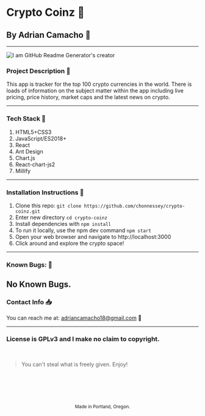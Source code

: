 # Crypto Coinz :no_entry_sign:
## By Adrian Camacho :electric_plug:

---
![I am GitHub Readme Generator's creator](src/assets/86screenshot.png)

### Project Description :pencil:

This app is tracker for the top 100 crypto currencies in the world. There is loads of information on the subject matter within the app including live pricing, price history, market caps and the latest news on crypto. 
___
### Tech Stack :floppy_disk:
1. HTML5+CSS3
2. JavaScript/ES2018+
3. React
4. Ant Design
5. Chart.js
6. React-chart-js2
7. Millify
---
### Installation Instructions :pushpin:
1. Clone this repo: `git clone https://github.com/chonnessey/crypto-coinz.git`
2. Enter new directory `cd crypto-coinz`
3. Install dependencies with `npm install`
4. To run it locally, use the npm dev command `npm start`
5. Open your web browser and navigate to http://localhost:3000
6. Click around and explore the crypto space!
---
### Known Bugs: :bug:
No Known Bugs.
---
### Contact Info :inbox_tray:

You can reach me at: <adriancamacho18@gmail.com> :rocket:
___
### License is GPLv3 and I make no claim to copyright. 
<br />

> You can't steal what is freely given. Enjoy!

<br />
<br />
<br />
<br />
<p align="center">
  <small>Made in Portland, Oregon. </small>
</p>
